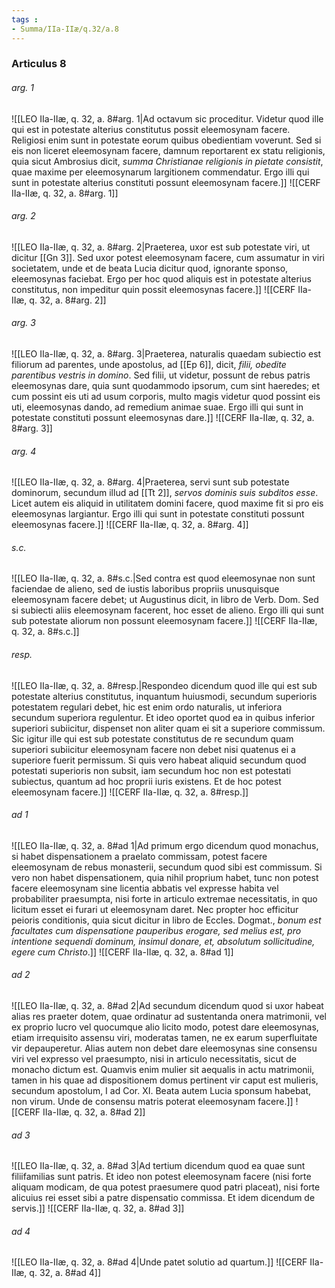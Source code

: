 ```yaml
---
tags : 
- Summa/IIa-IIæ/q.32/a.8
---
```


### Articulus 8

###### arg. 1
![[LEO IIa-IIæ, q. 32, a. 8#arg. 1|Ad octavum sic proceditur. Videtur quod ille qui est in potestate alterius constitutus possit eleemosynam facere. Religiosi enim sunt in potestate eorum quibus obedientiam voverunt. Sed si eis non liceret eleemosynam facere, damnum reportarent ex statu religionis, quia sicut Ambrosius dicit, *summa Christianae religionis in pietate consistit*, quae maxime per eleemosynarum largitionem commendatur. Ergo illi qui sunt in potestate alterius constituti possunt eleemosynam facere.]]
![[CERF IIa-IIæ, q. 32, a. 8#arg. 1]]

###### arg. 2
![[LEO IIa-IIæ, q. 32, a. 8#arg. 2|Praeterea, uxor est sub potestate viri, ut dicitur [[Gn 3]]. Sed uxor potest eleemosynam facere, cum assumatur in viri societatem, unde et de beata Lucia dicitur quod, ignorante sponso, eleemosynas faciebat. Ergo per hoc quod aliquis est in potestate alterius constitutus, non impeditur quin possit eleemosynas facere.]]
![[CERF IIa-IIæ, q. 32, a. 8#arg. 2]]

###### arg. 3
![[LEO IIa-IIæ, q. 32, a. 8#arg. 3|Praeterea, naturalis quaedam subiectio est filiorum ad parentes, unde apostolus, ad [[Ep 6]], dicit, *filii, obedite parentibus vestris in domino*. Sed filii, ut videtur, possunt de rebus patris eleemosynas dare, quia sunt quodammodo ipsorum, cum sint haeredes; et cum possint eis uti ad usum corporis, multo magis videtur quod possint eis uti, eleemosynas dando, ad remedium animae suae. Ergo illi qui sunt in potestate constituti possunt eleemosynas dare.]]
![[CERF IIa-IIæ, q. 32, a. 8#arg. 3]]

###### arg. 4
![[LEO IIa-IIæ, q. 32, a. 8#arg. 4|Praeterea, servi sunt sub potestate dominorum, secundum illud ad [[Tt 2]], *servos dominis suis subditos esse*. Licet autem eis aliquid in utilitatem domini facere, quod maxime fit si pro eis eleemosynas largiantur. Ergo illi qui sunt in potestate constituti possunt eleemosynas facere.]]
![[CERF IIa-IIæ, q. 32, a. 8#arg. 4]]

###### s.c.
![[LEO IIa-IIæ, q. 32, a. 8#s.c.|Sed contra est quod eleemosynae non sunt faciendae de alieno, sed de iustis laboribus propriis unusquisque eleemosynam facere debet; ut Augustinus dicit, in libro de Verb. Dom. Sed si subiecti aliis eleemosynam facerent, hoc esset de alieno. Ergo illi qui sunt sub potestate aliorum non possunt eleemosynam facere.]]
![[CERF IIa-IIæ, q. 32, a. 8#s.c.]]

###### resp.
![[LEO IIa-IIæ, q. 32, a. 8#resp.|Respondeo dicendum quod ille qui est sub potestate alterius constitutus, inquantum huiusmodi, secundum superioris potestatem regulari debet, hic est enim ordo naturalis, ut inferiora secundum superiora regulentur. Et ideo oportet quod ea in quibus inferior superiori subiicitur, dispenset non aliter quam ei sit a superiore commissum. Sic igitur ille qui est sub potestate constitutus de re secundum quam superiori subiicitur eleemosynam facere non debet nisi quatenus ei a superiore fuerit permissum. Si quis vero habeat aliquid secundum quod potestati superioris non subsit, iam secundum hoc non est potestati subiectus, quantum ad hoc proprii iuris existens. Et de hoc potest eleemosynam facere.]]
![[CERF IIa-IIæ, q. 32, a. 8#resp.]]

###### ad 1
![[LEO IIa-IIæ, q. 32, a. 8#ad 1|Ad primum ergo dicendum quod monachus, si habet dispensationem a praelato commissam, potest facere eleemosynam de rebus monasterii, secundum quod sibi est commissum. Si vero non habet dispensationem, quia nihil proprium habet, tunc non potest facere eleemosynam sine licentia abbatis vel expresse habita vel probabiliter praesumpta, nisi forte in articulo extremae necessitatis, in quo licitum esset ei furari ut eleemosynam daret. Nec propter hoc efficitur peioris conditionis, quia sicut dicitur in libro de Eccles. Dogmat., *bonum est facultates cum dispensatione pauperibus erogare, sed melius est, pro intentione sequendi dominum, insimul donare, et, absolutum sollicitudine, egere cum Christo*.]]
![[CERF IIa-IIæ, q. 32, a. 8#ad 1]]

###### ad 2
![[LEO IIa-IIæ, q. 32, a. 8#ad 2|Ad secundum dicendum quod si uxor habeat alias res praeter dotem, quae ordinatur ad sustentanda onera matrimonii, vel ex proprio lucro vel quocumque alio licito modo, potest dare eleemosynas, etiam irrequisito assensu viri, moderatas tamen, ne ex earum superfluitate vir depauperetur. Alias autem non debet dare eleemosynas sine consensu viri vel expresso vel praesumpto, nisi in articulo necessitatis, sicut de monacho dictum est. Quamvis enim mulier sit aequalis in actu matrimonii, tamen in his quae ad dispositionem domus pertinent vir caput est mulieris, secundum apostolum, I ad Cor. XI. Beata autem Lucia sponsum habebat, non virum. Unde de consensu matris poterat eleemosynam facere.]]
![[CERF IIa-IIæ, q. 32, a. 8#ad 2]]

###### ad 3
![[LEO IIa-IIæ, q. 32, a. 8#ad 3|Ad tertium dicendum quod ea quae sunt filiifamilias sunt patris. Et ideo non potest eleemosynam facere (nisi forte aliquam modicam, de qua potest praesumere quod patri placeat), nisi forte alicuius rei esset sibi a patre dispensatio commissa. Et idem dicendum de servis.]]
![[CERF IIa-IIæ, q. 32, a. 8#ad 3]]

###### ad 4
![[LEO IIa-IIæ, q. 32, a. 8#ad 4|Unde patet solutio ad quartum.]]
![[CERF IIa-IIæ, q. 32, a. 8#ad 4]]

